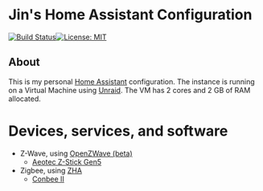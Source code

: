 # Jin's Home Assistant Configuration

[![Build Status](https://drone.hs2k.us/api/badges/jinkang23/Home-AssistantConfig/status.svg)](https://drone.hs2k.us/jinkang23/Home-AssistantConfig)[![License: MIT](https://img.shields.io/badge/License-MIT-yellow.svg)](LICENSE.md)  

## About  
This is my personal [Home Assistant](https://www.home-assistant.io/) configuration. The instance is running on a Virtual Machine using [Unraid](https://unraid.net/). The VM has 2 cores and 2 GB of RAM allocated.    

# Devices, services, and software  
* Z-Wave, using [OpenZWave (beta)](https://www.home-assistant.io/integrations/ozw/)  
    * [Aeotec Z-Stick Gen5](https://aeotec.com/z-wave-usb-stick/)  
* Zigbee, using [ZHA](https://www.home-assistant.io/integrations/zha/)  
    * [Conbee II](https://phoscon.de/en/conbee2)   

